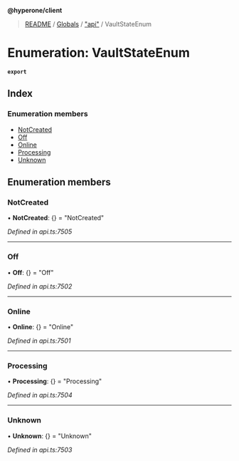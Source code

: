 **@hyperone/client**

> [README](../README.md) / [Globals](../globals.md) / ["api"](../modules/_api_.md) / VaultStateEnum

# Enumeration: VaultStateEnum

**`export`** 

## Index

### Enumeration members

* [NotCreated](_api_.vaultstateenum.md#notcreated)
* [Off](_api_.vaultstateenum.md#off)
* [Online](_api_.vaultstateenum.md#online)
* [Processing](_api_.vaultstateenum.md#processing)
* [Unknown](_api_.vaultstateenum.md#unknown)

## Enumeration members

### NotCreated

•  **NotCreated**: {} = "NotCreated"

*Defined in api.ts:7505*

___

### Off

•  **Off**: {} = "Off"

*Defined in api.ts:7502*

___

### Online

•  **Online**: {} = "Online"

*Defined in api.ts:7501*

___

### Processing

•  **Processing**: {} = "Processing"

*Defined in api.ts:7504*

___

### Unknown

•  **Unknown**: {} = "Unknown"

*Defined in api.ts:7503*
